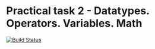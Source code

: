 # Practical task 2 - Datatypes. Operators. Variables. Math

[![Build Status](https://travis-ci.com/itmo-java-basics-2020/task-2-datatypes-and-operators-DanilkaUchiha.svg?branch=master)](https://travis-ci.com/itmo-java-basics-2020/task-2-datatypes-and-operators-DanilkaUchiha)
